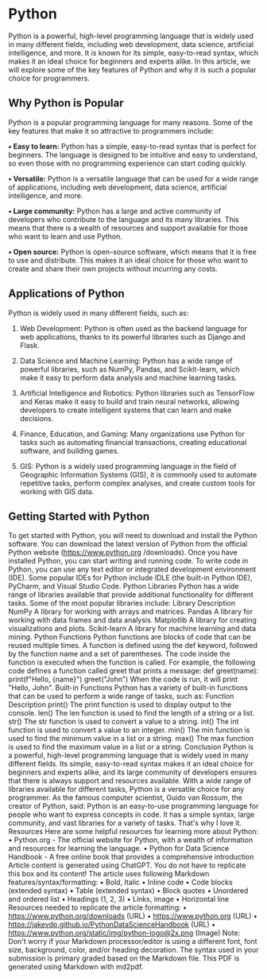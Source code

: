 # Python
<p>Python is a powerful, high-level programming language that is widely used in many different fields,
including web development, data science, artificial intelligence, and more. It is known for its simple,
easy-to-read syntax, which makes it an ideal choice for beginners and experts alike. In this article,
we will explore some of the key features of Python and why it is such a popular choice for
programmers. </p>

## Why Python is Popular
<p>Python is a popular programming language for many reasons. Some of the key features that make
it so attractive to programmers include: </p>

**• Easy to learn:** Python has a simple, easy-to-read syntax that is perfect for beginners. The
language is designed to be intuitive and easy to understand, so even those with no
programming experience can start coding quickly.

**• Versatile:** Python is a versatile language that can be used for a wide range of applications,
including web development, data science, artificial intelligence, and more.

**• Large community:** Python has a large and active community of developers who contribute to
the language and its many libraries. This means that there is a wealth of resources and support
available for those who want to learn and use Python.

**• Open source:** Python is open-source software, which means that it is free to use and
distribute. This makes it an ideal choice for those who want to create and share their own
projects without incurring any costs.

## Applications of Python
Python is widely used in many different fields, such as:
1. Web Development: Python is often used as the backend language for web applications,
thanks to its powerful libraries such as Django and Flask.

2. Data Science and Machine Learning: Python has a wide range of powerful libraries, such as
NumPy, Pandas, and Scikit-learn, which make it easy to perform data analysis and machine
learning tasks.

3. Artificial Intelligence and Robotics: Python libraries such as TensorFlow and Keras make it
easy to build and train neural networks, allowing developers to create intelligent systems that
can learn and make decisions.

4. Finance, Education, and Gaming: Many organizations use Python for tasks such as
automating financial transactions, creating educational software, and building games.

5. GIS: Python is a widely used programming language in the field of Geographic Information
Systems (GIS), it is commonly used to automate repetitive tasks, perform complex analyses,
and create custom tools for working with GIS data.

## Getting Started with Python
To get started with Python, you will need to download and install the Python software. You can
download the latest version of Python from the official Python website (https://www.python.org
/downloads). Once you have installed Python, you can start writing and running code.
To write code in Python, you can use any text editor or integrated development environment (IDE).
Some popular IDEs for Python include IDLE (the built-in Python IDE), PyCharm, and Visual Studio
Code.
Python Libraries
Python has a wide range of libraries available that provide additional functionality for different
tasks. Some of the most popular libraries include:
Library Description
NumPy A library for working with arrays and matrices.
Pandas A library for working with data frames and data analysis.
Matplotlib A library for creating visualizations and plots.
Scikit-learn A library for machine learning and data mining.
Python Functions
Python functions are blocks of code that can be reused multiple times. A function is defined using
the def keyword, followed by the function name and a set of parentheses. The code inside the
function is executed when the function is called.
For example, the following code defines a function called greet that prints a message:
def greet(name):
print(f"Hello, {name}")
greet("John")
When the code is run, it will print "Hello, John".
Built-in Functions
Python has a variety of built-in functions that can be used to perform a wide range of tasks, such
as:
Function Description
print() The print function is used to display output to the console.
len() The len function is used to find the length of a string or a list.
str() The str function is used to convert a value to a string.
int() The int function is used to convert a value to an integer.
min() The min function is used to find the minimum value in a list or a string.
max() The max function is used to find the maximum value in a list or a string.
Conclusion
Python is a powerful, high-level programming language that is widely used in many different fields.
Its simple, easy-to-read syntax makes it an ideal choice for beginners and experts alike, and its
large community of developers ensures that there is always support and resources available. With
a wide range of libraries available for different tasks, Python is a versatile choice for any
programmer.
As the famous computer scientist, Guido van Rossum, the creator of Python, said:
Python is an easy-to-use programming language for people who want to express concepts in
code. It has a simple syntax, large community, and vast libraries for a variety of tasks. That's
why I love it.
Resources
Here are some helpful resources for learning more about Python:
• Python.org - The official website for Python, with a wealth of information and resources for
learning the language.
• Python for Data Science Handbook - A free online book that provides a comprehensive
introduction
Article content is generated using ChatGPT.
You do not have to replicate this box and its content! The article uses following Markdown
features/syntax/formatting:
• Bold, Italic
• Inline code
• Code blocks (extended syntax)
• Table (extended syntax)
• Block quotes
• Unordered and ordered list
• Headings (1, 2, 3)
• Links, image
• Horizontal line
Resources needed to replicate the article formatting:
• https://www.python.org/downloads (URL)
• https://www.python.org (URL)
• https://jakevdp.github.io/PythonDataScienceHandbook (URL)
• https://www.python.org/static/img/python-logo@2x.png (Image)
Note: Don't worry if your Markdown processor/editor is using a different font, font size,
background, color, and/or heading decoration.
The syntax used in your submission is primary graded based on the Markdown file. This PDF is
generated using Markdown with md2pdf.